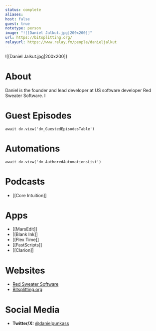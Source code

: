 ```yaml
---
status: complete
aliases: 
host: false
guest: true
notetype: person
image: "![[Daniel Jalkut.jpg|200x200]]"
url: https://bitsplitting.org/
relayurl: https://www.relay.fm/people/danieljalkut
---
```


![[Daniel Jalkut.jpg|200x200]]

# About
Daniel is the founder and lead developer at US software developer Red Sweater Software. I
# Guest Episodes
```dataviewjs
await dv.view('dv_GuestedEpisodesTable')
```
# Automations
```dataviewjs
await dv.view('dv_AuthoredAutomationsList')
```

# Podcasts
- [[Core Intuition]]

# Apps
- [[MarsEdit]]
- [[Blank Ink]]
- [[Flex Time]]
- [[FastScripts]]
- [[Clarion]]

# Websites
- [Red Sweater Software](https://redsweater.com)
- [Bitsplitting.org](https://bitsplitting.org/)

# Social Media
- **Twitter/X:** [@danielpunkass](http://twitter.com/danielpunkass)